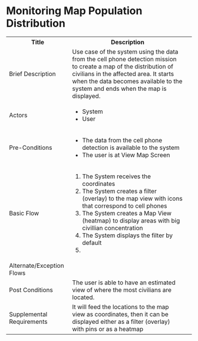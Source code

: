 # Monitoring Map Population Distribution

<table>
  <tr>
    <th> Title </th>
    <th> Description </th>
  </tr>
  <tr>
    <td> Brief Description </td>
    <td>
      Use case of the system using the data from the cell phone detection mission to create a map of the distribution of civilians in the affected area. It starts when the data becomes available to the system and ends when the map is displayed.
    </td>
  </tr>
  <tr>
    <td> Actors </td>
    <td>
      <ul>
          <li>System</li>
          <li>User</li>
      </ul>
    </td>
  </tr>
  <tr>
    <td> Pre-Conditions </td>
    <td>
      <ul>
          <li>The data from the cell phone detection is available to the system</li>
          <li>The user is at View Map Screen</li>
      </ul>
    </td>
  </tr>
  <tr>
    <td> Basic Flow </td>
    <td>
      <ol>
          <li>The System receives the coordinates</li>
          <li>The System creates a filter (overlay) to the map view with icons that correspond to cell phones</li>
          <li>The System creates a Map View (heatmap) to display areas with big civillian concentration</li>
          <li>The System displays the filter by default</li>
          <li></li>
      </ol>
    </td>
  </tr>
  <tr>
    <td> Alternate/Exception Flows </td>
    <td>
    </td>
  <tr>
    <td> Post Conditions </td>
    <td>
        The user is able to have an estimated view of where the most civilians are located.
    <td>
  </tr>
  <tr>
    <td>Supplemental Requirements</td>
    <td>It will feed the locations to the map view as coordinates, then it can be displayed either as a filter (overlay) with pins or as a heatmap</td>
  </tr>
<table>
